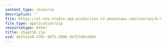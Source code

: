 ```yaml
---
content_type: resource
description: ''
file: https://ol-ocw-studio-app-production.s3.amazonaws.com/courses/6-911-transcribing-prosodic-structure-of-spoken-utterances-with-tobi-january-iap-2006/ab152a10270c16f3200b3bf57d9a1bb5_chap210.zip
file_type: application/zip
resourcetype: Other
title: chap210.zip
uid: ab152a10-270c-16f3-200b-3bf57d9a1bb5
---
```

